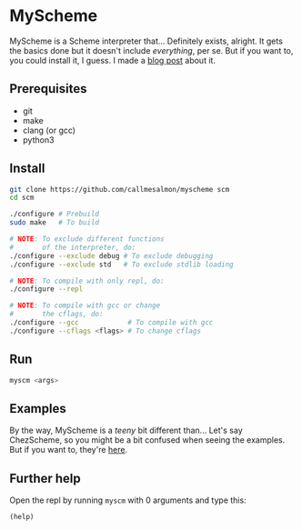 # MyScheme
MyScheme is a Scheme interpreter that... Definitely exists, alright.
It gets the basics done but it doesn't include *everything*, per se.
But if you want to, you could install it, I guess. I made a
[blog post](https://callmesalmon.github.io/ramblings/2025/01/07/scheme.html) about it.

## Prerequisites
* git
* make
* clang (or gcc)
* python3

## Install
```sh
git clone https://github.com/callmesalmon/myscheme scm
cd scm

./configure # Prebuild
sudo make   # To build

# NOTE: To exclude different functions
#       of the interpreter, do:
./configure --exclude debug # To exclude debugging
./configure --exclude std   # To exclude stdlib loading

# NOTE: To compile with only repl, do:
./configure --repl

# NOTE: To compile with gcc or change
#       the cflags, do:
./configure --gcc            # To compile with gcc
./configure --cflags <flags> # To change cflags
```

## Run
```sh
myscm <args>
```

## Examples
By the way, MyScheme is a *teeny* bit different than... Let's say
ChezScheme, so you might be a bit confused when seeing the
examples. But if you want to, they're [here](/scheme).

## Further help
Open the repl by running `myscm` with 0 arguments
and type this:
```scheme
(help)
```
